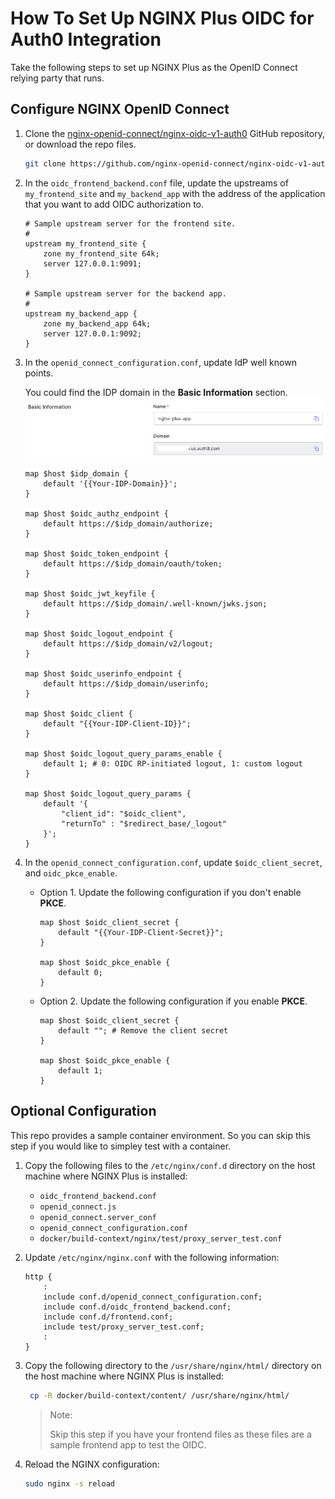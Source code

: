 # How To Set Up NGINX Plus OIDC for Auth0 Integration

Take the following steps to set up NGINX Plus as the OpenID Connect relying party that runs.

## Configure NGINX OpenID Connect

1. Clone the [nginx-openid-connect/nginx-oidc-v1-auth0](git@github.com:nginx-openid-connect/nginx-oidc-v1-auth0.git) GitHub repository, or download the repo files.

   ```bash
   git clone https://github.com/nginx-openid-connect/nginx-oidc-v1-auth0.git
   ```

2. In the `oidc_frontend_backend.conf` file, update the upstreams of `my_frontend_site` and `my_backend_app` with the address of the application that you want to add OIDC authorization to.

   ```nginx
   # Sample upstream server for the frontend site.
   #
   upstream my_frontend_site {
       zone my_frontend_site 64k;
       server 127.0.0.1:9091;
   }

   # Sample upstream server for the backend app.
   #
   upstream my_backend_app {
       zone my_backend_app 64k;
       server 127.0.0.1:9092;
   }
   ```

3. In the `openid_connect_configuration.conf`, update IdP well known points.

   You could find the IDP domain in the **Basic Information** section.  
   ![](./img/basic-domain.png)

   ```nginx
   map $host $idp_domain {
       default '{{Your-IDP-Domain}}';
   }

   map $host $oidc_authz_endpoint {
       default https://$idp_domain/authorize;
   }

   map $host $oidc_token_endpoint {
       default https://$idp_domain/oauth/token;
   }

   map $host $oidc_jwt_keyfile {
       default https://$idp_domain/.well-known/jwks.json;
   }

   map $host $oidc_logout_endpoint {
       default https://$idp_domain/v2/logout;
   }

   map $host $oidc_userinfo_endpoint {
       default https://$idp_domain/userinfo;
   }

   map $host $oidc_client {
       default "{{Your-IDP-Client-ID}}";
   }

   map $host $oidc_logout_query_params_enable {
       default 1; # 0: OIDC RP-initiated logout, 1: custom logout
   }

   map $host $oidc_logout_query_params {
       default '{
           "client_id": "$oidc_client",
           "returnTo" : "$redirect_base/_logout"
       }';
   }
   ```

4. In the `openid_connect_configuration.conf`, update `$oidc_client_secret`, and `oidc_pkce_enable`.

   - Option 1. Update the following configuration if you don't enable **PKCE**.

     ```nginx
     map $host $oidc_client_secret {
         default "{{Your-IDP-Client-Secret}}";
     }

     map $host $oidc_pkce_enable {
         default 0;
     }
     ```

   - Option 2. Update the following configuration if you enable **PKCE**.

     ```nginx
     map $host $oidc_client_secret {
         default ""; # Remove the client secret
     }

     map $host $oidc_pkce_enable {
         default 1;
     }
     ```

## Optional Configuration

This repo provides a sample container environment. So you can skip this step if you would like to simpley test with a container.

1. Copy the following files to the `/etc/nginx/conf.d` directory on the host machine where NGINX Plus is installed:

   - `oidc_frontend_backend.conf`
   - `openid_connect.js`
   - `openid_connect.server_conf`
   - `openid_connect_configuration.conf`
   - `docker/build-context/nginx/test/proxy_server_test.conf`

2. Update `/etc/nginx/nginx.conf` with the following information:

   ```nginx
   http {
       :
       include conf.d/openid_connect_configuration.conf;
       include conf.d/oidc_frontend_backend.conf;
       include conf.d/frontend.conf;
       include test/proxy_server_test.conf;
       :
   }
   ```

3. Copy the following directory to the `/usr/share/nginx/html/` directory on the host machine where NGINX Plus is installed:

   ```bash
    cp -R docker/build-context/content/ /usr/share/nginx/html/
   ```

   > Note:
   >
   > Skip this step if you have your frontend files as these files are a sample frontend app to test the OIDC.

4. Reload the NGINX configuration:

   ```bash
   sudo nginx -s reload
   ```
